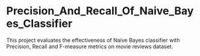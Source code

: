 # Precision_And_Recall_Of_Naive_Bayes_Classifier
This project evaluates the effectiveness of Naive Bayes classifier with Precision, Recall and F-measure metrics on movie reviews dataset. 
